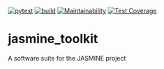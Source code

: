 [![pytest](https://github.com/JASMINE-Mission/jasmine_toolkit/actions/workflows/unittest.yml/badge.svg?branch=develop)](https://github.com/JASMINE-Mission/jasmine_toolkit/actions/workflows/unittest.yml)
[![build](https://github.com/JASMINE-Mission/jasmine_toolkit/actions/workflows/build.yml/badge.svg?branch=develop)](https://github.com/JASMINE-Mission/jasmine_toolkit/actions/workflows/build.yml)
[![Maintainability](https://api.codeclimate.com/v1/badges/ba99fd894993ebd68695/maintainability)](https://codeclimate.com/github/JASMINE-Mission/jasmine_toolkit/maintainability)
[![Test Coverage](https://api.codeclimate.com/v1/badges/ba99fd894993ebd68695/test_coverage)](https://codeclimate.com/github/JASMINE-Mission/jasmine_toolkit/test_coverage)

# jasmine_toolkit
A software suite for the JASMINE project
